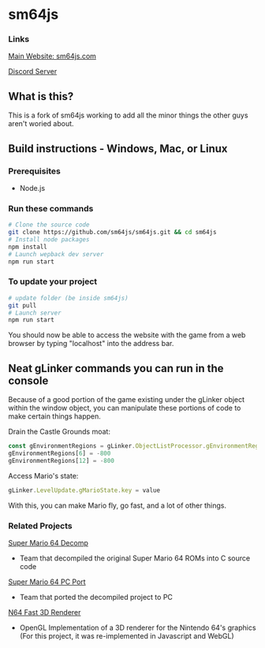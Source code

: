 # sm64js

### Links
[Main Website: sm64js.com](https://sm64js.com)

[Discord Server](https://discord.gg/7UaDnJt)

## What is this?
This is a fork of sm64js working to add all the minor things the other guys aren't woried about.

## Build instructions - Windows, Mac, or Linux

### Prerequisites
* Node.js

### Run these commands
```bash
# Clone the source code
git clone https://github.com/sm64js/sm64js.git && cd sm64js
# Install node packages
npm install
# Launch wepback dev server
npm run start
```

### To update your project
```bash
# update folder (be inside sm64js)
git pull
# Launch server
npm run start
```

You should now be able to access the website with the game from a web browser by typing "localhost" into the address bar.

## Neat gLinker commands you can run in the console
Because of a good portion of the game existing under the gLinker object within the window object, you can manipulate these portions of code to make certain things happen.

Drain the Castle Grounds moat:
```js
const gEnvironmentRegions = gLinker.ObjectListProcessor.gEnvironmentRegions
gEnvironmentRegions[6] = -800
gEnvironmentRegions[12] = -800
```

Access Mario's state:
```js
gLinker.LevelUpdate.gMarioState.key = value
```
With this, you can make Mario fly, go fast, and a lot of other things.

### Related Projects
[Super Mario 64 Decomp](https://github.com/n64decomp/sm64)
 - Team that decompiled the original Super Mario 64 ROMs into C source code

[Super Mario 64 PC Port](https://github.com/sm64-port/sm64-port)
 - Team that ported the decompiled project to PC

[N64 Fast 3D Renderer](https://github.com/Emill/n64-fast3d-engine)
 - OpenGL Implementation of a 3D renderer for the Nintendo 64's graphics
(For this project, it was re-implemented in Javascript and WebGL)


